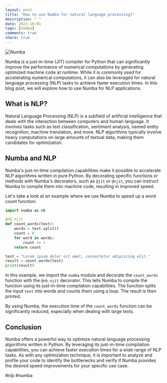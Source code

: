 ```yaml
---
layout: post
title: "How to use Numba for natural language processing?"
description: " "
date: 2023-10-01
tags: [numba]
comments: true
share: true
---
```


![Numba](https://www.djangoproject.com/s/img/logos/community/full-logo.png)

Numba is a just-in-time (JIT) compiler for Python that can significantly improve the performance of numerical computations by generating optimized machine code at runtime. While it is commonly used for accelerating numerical computations, it can also be leveraged for natural language processing (NLP) tasks to achieve faster execution times. In this blog post, we will explore how to use Numba for NLP applications.

## What is NLP?

Natural Language Processing (NLP) is a subfield of artificial intelligence that deals with the interaction between computers and human language. It involves tasks such as text classification, sentiment analysis, named entity recognition, machine translation, and more. NLP algorithms typically involve heavy computations on large amounts of textual data, making them candidates for optimization.

## Numba and NLP

Numba's just-in-time compilation capabilities make it possible to accelerate NLP algorithms written in pure Python. By decorating specific functions or methods with Numba's decorators, such as `@jit` or `@njit`, you can instruct Numba to compile them into machine code, resulting in improved speed.

Let's take a look at an example where we use Numba to speed up a word count function:

```python
import numba as nb

@nb.njit
def count_words(text):
    words = text.split()
    count = 0
    for word in words:
        count += 1
    return count

text = "Lorem ipsum dolor sit amet, consectetur adipiscing elit."
result = count_words(text)
print(result)
```

In this example, we import the `numba` module and decorate the `count_words` function with the `@nb.njit` decorator. This tells Numba to compile the function using its just-in-time compilation capabilities. The function splits the input `text` into words and counts them using a loop. The result is then printed.

By using Numba, the execution time of the `count_words` function can be significantly reduced, especially when dealing with large texts.

## Conclusion

Numba offers a powerful way to optimize natural language processing algorithms written in Python. By leveraging its just-in-time compilation capabilities, you can achieve faster execution times for a wide range of NLP tasks. As with any optimization technique, it is important to analyze and profile your code to identify the bottlenecks and verify if Numba provides the desired speed improvements for your specific use case.

#nlp #numba
